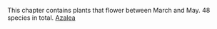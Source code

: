 This chapter contains plants that flower between March and May. 48 species in
total.
[Azalea](Azalea.md)
